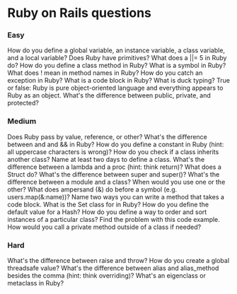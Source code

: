 # Ruby on Rails questions

### Easy

How do you define a global variable, an instance variable, a class variable, and a local variable?
Does Ruby have primitives?
What does a ||= 5 in Ruby do?
How do you define a class method in Ruby?
What is a symbol in Ruby?
What does ! mean in method names in Ruby?
How do you catch an exception in Ruby?
What is a code block in Ruby?
What is duck typing?
True or false: Ruby is pure object-oriented language and everything appears to Ruby as an object.
What's the difference between public, private, and protected?

### Medium

Does Ruby pass by value, reference, or other?
What's the difference between and and && in Ruby?
How do you define a constant in Ruby (hint: all uppercase characters is wrong)?
How do you check if a class inherits another class?
Name at least two days to define a class.
What's the difference between a lambda and a proc (hint: think return)?
What does a Struct do?
What's the difference between super and super()?
What's the difference between a module and a class? When would you use one or the other?
What does ampersand (&) do before a symbol (e.g. users.map(&:name))?
Name two ways you can write a method that takes a code block.
What is the Set class for in Ruby?
How do you define the default value for a Hash?
How do you define a way to order and sort instances of a particular class?
Find the problem with this code example.
How would you call a private method outside of a class if needed?

### Hard 

What's the difference between raise and throw?
How do you create a global threadsafe value?
What's the difference between alias and alias_method besides the comma (hint: think overriding)?
What's an eigenclass or metaclass in Ruby?
